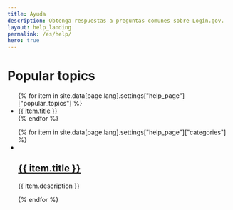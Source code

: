 ```yaml
---
title: Ayuda
description: Obtenga respuestas a preguntas comunes sobre Login.gov.
layout: help_landing
permalink: /es/help/
hero: true
---
```

<div class="container--mod grid-container-tablet-lg tablet-lg:padding-x-0 margin-top-5 padding-bottom-1">
  <!-- TODO: Request translation of the following title. !-->
  <h1 class="text-center">Popular topics</h1>
  <div class="popular-topics-border padding-2 margin-bottom-9 margin-x-auto">
    <ul class="usa--list usa-list--unstyled spaced-list">
      {% for item in site.data[page.lang].settings["help_page"]["popular_topics"] %}
      <li>
        <a href="{{ item.url | prepend: site.baseurl }}" class="usa-link">{{ item.title }}</a>
      </li>
      {% endfor %}
    </ul>
  </div>
  <ul class="usa-card-group grid-row tablet:flex-align-center usa-list usa-list--unstyled">
    {% for item in site.data[page.lang].settings["help_page"]["categories"] %}
    <li class="card">
      <div class="grid-row flex-row tablet:flex-align-center">
        <div class="grid-col-2">
          <div class="usa-card__img">
            <img alt="" src="{{ item.image | prepend: site.baseurl }}">
          </div>
        </div>
        <div class="grid-col-10 padding-left-1 tablet:padding-left-3">
          <h2 class="margin-bottom-05">
            <a href="{{ item.url | prepend: site.baseurl }}">{{ item.title }}</a>
          </h2>
          <p class="margin-top-05">{{ item.description }}</p>
        </div>
      </div>
    </li>
    {% endfor %}
  </ul>
</div>
